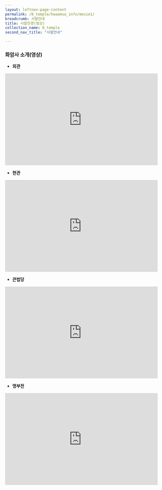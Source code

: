```yaml
---
layout: leftnav-page-content
permalink: /0_temple/hwaamsa_info/movie1/
breadcrumb: 사찰안내
title: 사찰전경(영상)
collection_name: 0_temple
second_nav_title: "사찰안내"

---
```


### **화암사 소개(영상)**

* **외관**
<iframe width="500"
        height="300"
        src="https://youtube.com/embed/PuJxzhJwnZk"
        frameborder="0"
        allow="autoplay; encrypted-media"
        allowfullscreen></iframe>

* **현관**
<iframe width="500"
        height="300"
        src="https://youtu.be/YQHywMpCJAo"
        frameborder="0"
        allow="autoplay; encrypted-media"
        allowfullscreen></iframe>

* **큰법당**
<iframe width="500"
        height="300"
        src="https://youtu.be/hL4mlbdikHE"
        frameborder="0"
        allow="autoplay; encrypted-media"
        allowfullscreen></iframe>

* **명부전**
<iframe width="500"
        height="300"
        src="https://youtu.be/FjwN0NoSBVQ"
        frameborder="0"
        allow="autoplay; encrypted-media"
        allowfullscreen></iframe>